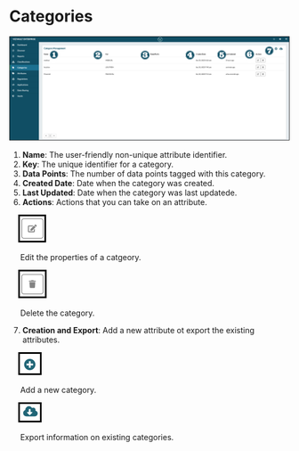 # Categories

![categories](../assets/images/categories.png "categories")


1. **Name**: The user-friendly non-unique attribute identifier.
2. **Key**: The unique identifier for a category.
3. **Data Points**: The number of data points tagged with this category.
4. **Created Date**: Date when the category was created.
5. **Last Updated**: Date when the category was last updatede.
6. **Actions**: Actions that you can take on an attribute.


&nbsp;&nbsp;&nbsp;&nbsp;![edit](../assets/images/edit.png "Edit")

&nbsp;&nbsp;&nbsp;&nbsp;&nbsp;Edit the properties of a catgeory.

&nbsp;&nbsp;&nbsp;&nbsp;![delete](../assets/images/delete.png "Delete")

&nbsp;&nbsp;&nbsp;&nbsp;&nbsp;Delete the category.

7. **Creation and Export**: Add a new attribute ot export the existing attributes.

&nbsp;&nbsp;&nbsp;&nbsp;![Add](../assets/images/add.png "Add")

&nbsp;&nbsp;&nbsp;&nbsp;&nbsp;Add a new category.

&nbsp;&nbsp;&nbsp;&nbsp;![export](../assets/images/export.png "Export")

&nbsp;&nbsp;&nbsp;&nbsp;&nbsp;Export information on existing categories.
